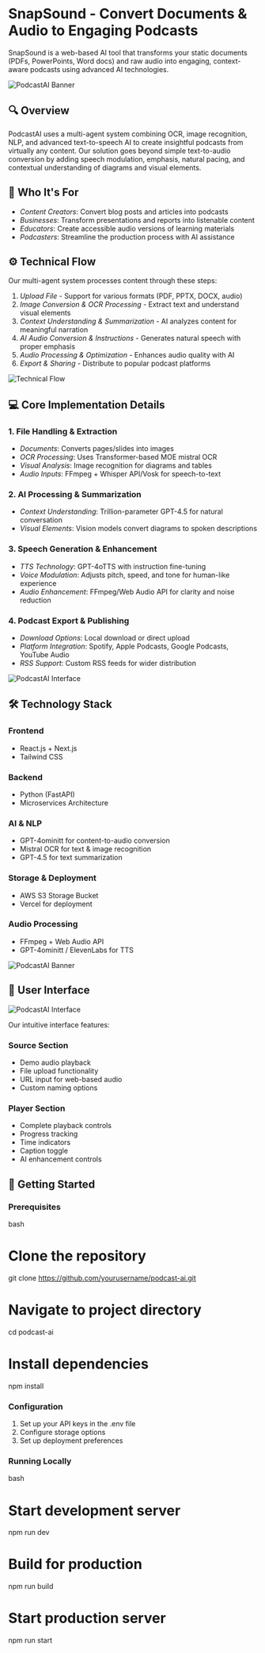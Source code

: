 #   SnapSound - Convert Documents & Audio to Engaging Podcasts

SnapSound is a web-based AI tool that transforms your static documents (PDFs, PowerPoints, Word docs) and raw audio into engaging, context-aware podcasts using advanced AI technologies.

![PodcastAI Banner](./assets/snapsound.png)

## 🔍 Overview

PodcastAI uses a multi-agent system combining OCR, image recognition, NLP, and advanced text-to-speech AI to create insightful podcasts from virtually any content. Our solution goes beyond simple text-to-audio conversion by adding speech modulation, emphasis, natural pacing, and contextual understanding of diagrams and visual elements.

## 🎯 Who It's For

- *Content Creators*: Convert blog posts and articles into podcasts
- *Businesses*: Transform presentations and reports into listenable content
- *Educators*: Create accessible audio versions of learning materials
- *Podcasters*: Streamline the production process with AI assistance

## ⚙ Technical Flow

Our multi-agent system processes content through these steps:

1. *Upload File* - Support for various formats (PDF, PPTX, DOCX, audio)
2. *Image Conversion & OCR Processing* - Extract text and understand visual elements
3. *Context Understanding & Summarization* - AI analyzes content for meaningful narration
4. *AI Audio Conversion & Instructions* - Generates natural speech with proper emphasis
5. *Audio Processing & Optimization* - Enhances audio quality with AI
6. *Export & Sharing* - Distribute to popular podcast platforms

   
![Technical Flow](./assets/technical_flow.png)


## 💻 Core Implementation Details

### 1. File Handling & Extraction
- *Documents*: Converts pages/slides into images
- *OCR Processing*: Uses Transformer-based MOE mistral OCR
- *Visual Analysis*: Image recognition for diagrams and tables
- *Audio Inputs*: FFmpeg + Whisper API/Vosk for speech-to-text

### 2. AI Processing & Summarization
- *Context Understanding*: Trillion-parameter GPT-4.5 for natural conversation
- *Visual Elements*: Vision models convert diagrams to spoken descriptions

### 3. Speech Generation & Enhancement
- *TTS Technology*: GPT-4oTTS with instruction fine-tuning
- *Voice Modulation*: Adjusts pitch, speed, and tone for human-like experience
- *Audio Enhancement*: FFmpeg/Web Audio API for clarity and noise reduction

### 4. Podcast Export & Publishing
- *Download Options*: Local download or direct upload
- *Platform Integration*: Spotify, Apple Podcasts, Google Podcasts, YouTube Audio
- *RSS Support*: Custom RSS feeds for wider distribution

  
![PodcastAI Interface](./assets/core_details.png)

## 🛠 Technology Stack

### Frontend

- React.js + Next.js
- Tailwind CSS


### Backend

- Python (FastAPI)
- Microservices Architecture


### AI & NLP

- GPT-4ominitt for content-to-audio conversion
- Mistral OCR for text & image recognition
- GPT-4.5 for text summarization


### Storage & Deployment

- AWS S3 Storage Bucket
- Vercel for deployment


### Audio Processing

- FFmpeg + Web Audio API
- GPT-4ominitt / ElevenLabs for TTS

![PodcastAI Banner](./assets/tech_stack.png)

## 📱 User Interface

![PodcastAI Interface](./assets/project_preview.png)

Our intuitive interface features:

### Source Section
- Demo audio playback
- File upload functionality
- URL input for web-based audio
- Custom naming options

### Player Section
- Complete playback controls
- Progress tracking
- Time indicators
- Caption toggle
- AI enhancement controls

## 🚀 Getting Started

### Prerequisites
bash
# Clone the repository
git clone https://github.com/yourusername/podcast-ai.git

# Navigate to project directory
cd podcast-ai

# Install dependencies
npm install


### Configuration

1. Set up your API keys in the .env file
2. Configure storage options
3. Set up deployment preferences


### Running Locally
bash
# Start development server
npm run dev

# Build for production
npm run build

# Start production server
npm run start
